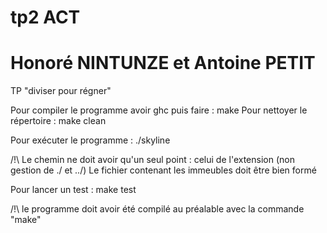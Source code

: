 # tp2 ACT
# Honoré NINTUNZE et Antoine PETIT
TP "diviser pour régner"

Pour compiler le programme avoir ghc puis faire :
make
Pour nettoyer le répertoire : 
make clean

Pour exécuter le programme :
./skyline <chemin du fichier contenant les immeubles>

/!\ Le chemin ne doit avoir qu'un seul point : celui de l'extension (non gestion de ./ et ../)
Le fichier contenant les immeubles doit être bien formé

Pour lancer un test :
make test

/!\ le programme doit avoir été compilé au préalable avec la commande "make"
